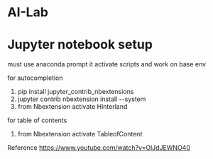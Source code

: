 # AI-Lab


# Jupyter notebook setup

must use anaconda prompt it activate scripts and work on base env

for autocompletion

1. pip install jupyter_contrib_nbextensions
2. jupyter contrib nbextension install --system
3. from Nbextension activate Hinterland

for table of contents
1. from Nbextension activate TableofContent

Reference
https://www.youtube.com/watch?v=OlJdJEWNO40
